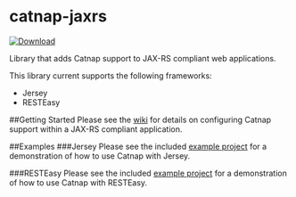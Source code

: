 catnap-jaxrs
===
[ ![Download](https://api.bintray.com/packages/gregwhitaker/maven/catnap-jaxrs/images/download.svg) ](https://bintray.com/gregwhitaker/maven/catnap-jaxrs/_latestVersion)

Library that adds Catnap support to JAX-RS compliant web applications.

This library current supports the following frameworks:
* Jersey
* RESTEasy

##Getting Started
Please see the [wiki](https://github.com/gregwhitaker/catnap/wiki/Catnap-with-JAXRS) for details on configuring Catnap support within a JAX-RS compliant application.

##Examples
###Jersey
Please see the included [example project](https://github.com/gregwhitaker/catnap/tree/master/catnap-examples/catnap-examples-jersey) for a demonstration of how to use Catnap with Jersey.

###RESTEasy
Please see the included [example project](https://github.com/gregwhitaker/catnap/tree/master/catnap-examples/catnap-examples-resteasy) for a demonstration of how to use Catnap with RESTEasy.
